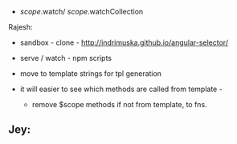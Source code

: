 

- $scope.$watch/ $scope.$watchCollection

Rajesh:
- sandbox - clone  - http://indrimuska.github.io/angular-selector/
- serve / watch - npm scripts

- move to template strings for tpl generation
- it will easier to see which methods are called from template - 
    - remove $scope methods if not from template, to fns.
    
Jey:
- 